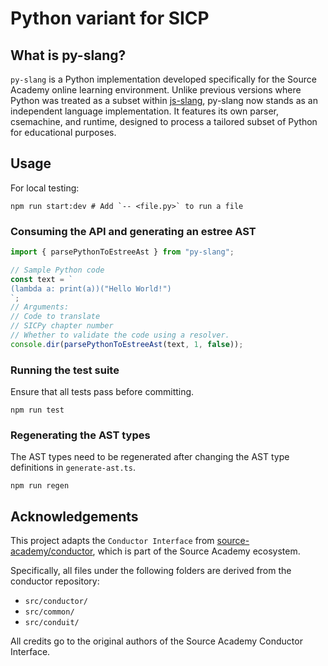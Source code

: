 # Python variant for SICP

## What is py-slang?

`py-slang` is a Python implementation developed specifically for the Source Academy online learning environment. Unlike previous versions where Python was treated as a subset within [js-slang](https://github.com/source-academy/js-slang), py-slang now stands as an independent language implementation. It features its own parser, csemachine, and runtime, designed to process a tailored subset of Python for educational purposes.

## Usage

For local testing:

```shell
npm run start:dev # Add `-- <file.py>` to run a file
```

### Consuming the API and generating an estree AST

```javascript
import { parsePythonToEstreeAst } from "py-slang";

// Sample Python code
const text = `
(lambda a: print(a))("Hello World!")
`;
// Arguments:
// Code to translate
// SICPy chapter number
// Whether to validate the code using a resolver.
console.dir(parsePythonToEstreeAst(text, 1, false));
```

### Running the test suite

Ensure that all tests pass before committing.

```shell
npm run test
```

### Regenerating the AST types

The AST types need to be regenerated after changing
the AST type definitions in `generate-ast.ts`.

```shell
npm run regen
```

## Acknowledgements

This project adapts the `Conductor Interface` from [source-academy/conductor](https://github.com/source-academy/conductor), which is part of the Source Academy ecosystem.

Specifically, all files under the following folders are derived from the conductor repository:

- `src/conductor/`
- `src/common/`
- `src/conduit/`

All credits go to the original authors of the Source Academy Conductor Interface.
